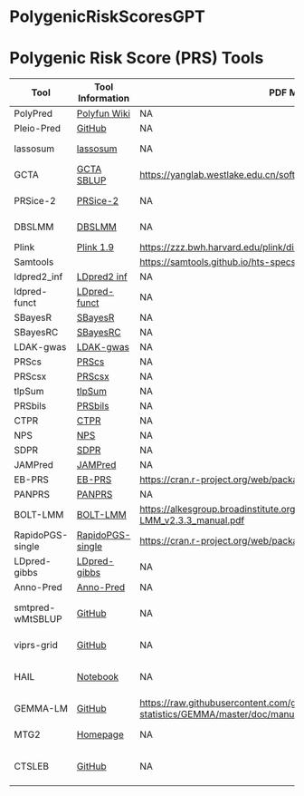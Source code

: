 # PolygenicRiskScoresGPT

# Polygenic Risk Score (PRS) Tools

| Tool | Tool Information | PDF Manual | Python | R Package | Website | Language | Article | GitHub Readme |
|------|------------------|------------|--------|-----------|---------|----------|---------|---------------|
| PolyPred | [Polyfun Wiki](https://github.com/omerwe/polyfun/wiki/6.-Trans-ethnic-polygenic-risk-prediction-with-PolyPred) | NA | https://github.com/omerwe/polyfun | NA | NA | Python | [10.1038/s41588-022-01036-9](https://doi.org/10.1038/s41588-022-01036-9) | https://github.com/omerwe/polyfun |
| Pleio-Pred | [GitHub](https://github.com/yiminghu/PleioPred) | NA | https://github.com/yiminghu/PleioPred | NA | NA | Python | [10.1371/journal.pgen.1006836](https://doi.org/10.1371/journal.pgen.1006836) | https://github.com/yiminghu/PleioPred |
| lassosum | [lassosum](https://rdrr.io/github/tshmak/lassosum/man/lassosum.html) | NA | NA | https://github.com/tshmak/lassosum.git | NA | C++ and R | [10.1002/gepi.22050](https://doi.org/10.1002/gepi.22050) | https://github.com/tshmak/lassosum |
| GCTA | [GCTA SBLUP](https://yanglab.westlake.edu.cn/software/gcta/#SBLUP) | https://yanglab.westlake.edu.cn/software/gcta/static/gcta_doc_latest.pdf | NA | NA | https://yanglab.westlake.edu.cn/software/gcta/ | C++ | [10.1007/978-1-62703-447-0_9](https://doi.org/10.1007/978-1-62703-447-0_9) | https://github.com/jianyangqt/gcta |
| PRSice-2 | [PRSice-2](https://github.com/choishingwan/PRSice) | NA | NA | https://github.com/choishingwan/PRSice/tree/master | https://choishingwan.github.io/PRSice/ | C++ and R | [10.1093/gigascience/giz082](https://doi.org/10.1093/gigascience/giz082) | https://github.com/choishingwan/PRSice |
| DBSLMM | [DBSLMM](https://github.com/biostat0903/DBSLMM) | NA | NA | https://github.com/biostat0903/DBSLMM | https://biostat0903.github.io/DBSLMM/ | C++ and R | [10.1016/j.ajhg.2020.03.013](https://doi.org/10.1016/j.ajhg.2020.03.013) | https://github.com/biostat0903/DBSLMM |
| Plink | [Plink 1.9](https://www.cog-genomics.org/plink/1.9/score) | https://zzz.bwh.harvard.edu/plink/dist/plink-doc-1.07.pdf | NA | NA | https://zzz.bwh.harvard.edu/plink/ | C | [10.1086/519795](https://doi.org/10.1086/519795) | https://github.com/chrchang/plink-ng |
| Samtools | | https://samtools.github.io/hts-specs/SAMv1.pdf | NA | NA | https://www.htslib.org/ | C | [10.1093/bioinformatics/btp352](https://doi.org/10.1093/bioinformatics/btp352) | https://github.com/samtools/samtools |
| ldpred2_inf | [LDpred2 inf](https://privefl.github.io/bigsnpr/articles/LDpred2.html) | NA | NA | https://github.com/privefl/bigsnpr | https://privefl.github.io/bigsnpr/articles/LDpred2.html | R | [10.1093/bioinformatics/btaa1029](https://doi.org/10.1093/bioinformatics/btaa1029) | https://github.com/privefl/bigsnpr |
| ldpred-funct | [LDpred-funct](https://github.com/carlaml/LDpred-funct) | NA | https://github.com/carlaml/LDpred-funct | NA | NA | Python | [10.1038/s41467-021-25171-9](https://doi.org/10.1038/s41467-021-25171-9) | https://github.com/carlaml/LDpred-funct |
| SBayesR | [SBayesR](https://cnsgenomics.com/software/gctb/#Download) | NA | NA | NA | https://cnsgenomics.com/software/gctb/ | C++ | [10.1038/s41588-024-01704-y](https://doi.org/10.1038/s41588-024-01704-y) | |
| SBayesRC | [SBayesRC](https://cnsgenomics.com/software/gctb/#Download) | NA | NA | https://github.com/zhilizheng/SBayesRC | https://cnsgenomics.com/software/gctb/ | C++ | [10.1038/s41467-019-12653-0](https://doi.org/10.1038/s41467-019-12653-0) | https://github.com/zhilizheng/SBayesRC |
| LDAK-gwas | [LDAK-gwas](https://dougspeed.com/quick-prs/) | NA | NA | https://dougspeed.com/quick-prs/ | https://dougspeed.com/quick-prs/ | C++ | [10.1038/s41467-021-24485-y](https://doi.org/10.1038/s41467-021-24485-y) | https://github.com/dougspeed/LDAK |
| PRScs | [PRScs](https://github.com/getian107/PRScs) | NA | https://github.com/getian107/PRScs | NA | NA | Python | [10.1038/s41467-019-09718-5](https://doi.org/10.1038/s41467-019-09718-5) | https://github.com/getian107/PRScs |
| PRScsx | [PRScsx](https://github.com/getian107/PRScsx) | NA | https://github.com/getian107/PRScsx | NA | NA | Python | [10.1038/s41588-022-01054-7](https://doi.org/10.1038/s41588-022-01054-7) | https://github.com/getian107/PRScsx |
| tlpSum | [tlpSum](https://github.com/jpattee/penRegSum) | NA | NA | https://github.com/jpattee/penRegSum | NA | R | [10.1371/journal.pcbi.1008271](https://doi.org/10.1371/journal.pcbi.1008271) | https://github.com/jpattee/penRegSum |
| PRSbils | [PRSbils](https://github.com/styvon/PRSbils) | NA | https://github.com/styvon/PRSbils | NA | NA | Python | [10.1186/s12859-024-05664-2](https://doi.org/10.1186/s12859-024-05664-2) | https://github.com/styvon/PRSbils |
| CTPR | [CTPR](https://github.com/wonilchung/CTPR) | NA | NA | https://github.com/wonilchung/CTPR | NA | C++ | [10.1038/s41467-019-08535-0](https://doi.org/10.1038/s41467-019-08535-0) | https://github.com/wonilchung/CTPR |
| NPS | [NPS](https://github.com/sgchun/nps) | NA | NA | https://github.com/sgchun/nps | NA | R | [10.1016/j.ajhg.2020.05.004](https://doi.org/10.1016/j.ajhg.2020.05.004) | https://github.com/sgchun/nps |
| SDPR | [SDPR](https://github.com/eldronzhou/SDPR.git) | NA | NA | NA | NA | C++ | [10.1371/journal.pgen.1009697](https://doi.org/10.1371/journal.pgen.1009697) | https://github.com/eldronzhou/SDPR |
| JAMPred | [JAMPred](https://rdrr.io/github/pjnewcombe/R2BGLiMS/man/JAMPred.html) | NA | NA | https://github.com/pjnewcombe/R2BGLiMS | NA | R | [10.1002/gepi.22245](https://doi.org/10.1002/gepi.22245) | https://github.com/pjnewcombe/R2BGLiMS |
| EB-PRS | [EB-PRS](https://github.com/shuangsong0110/EBPRS) | https://cran.r-project.org/web/packages/EBPRS/EBPRS.pdf | NA | https://github.com/shuangsong0110/EBPRS | NA | R | [10.1371/journal.pcbi.1007565](https://doi.org/10.1371/journal.pcbi.1007565) | https://github.com/shuangsong0110/EBPRS |
| PANPRS | [PANPRS](https://github.com/cran/PANPRSnext) | NA | NA | https://github.com/cran/PANPRSnext | NA | R | [10.1080/01621459.2020.1764849](https://doi.org/10.1080/01621459.2020.1764849) | https://github.com/cran/PANPRSnext |
| BOLT-LMM | [BOLT-LMM](https://alkesgroup.broadinstitute.org/BOLT-LMM/BOLT-LMM_manual.html#x1-470008) | https://alkesgroup.broadinstitute.org/BOLT-LMM/downloads/old/BOLT-LMM_v2.3.3_manual.pdf | NA | NA | https://alkesgroup.broadinstitute.org/BOLT-LMM/BOLT-LMM_manual.html | C++ | [10.1038/ng.3190](https://doi.org/10.1038/ng.3190) | https://github.com/RemiDav/BOLT-LMM-win |
| RapidoPGS-single | [RapidoPGS-single](https://github.com/GRealesM/RapidoPGS) | https://cran.r-project.org/web/packages/RapidoPGS/RapidoPGS.pdf | NA | https://github.com/GRealesM/RapidoPGS | NA | R | [10.1093/bioinformatics/btab456](https://doi.org/10.1093/bioinformatics/btab456) | https://github.com/GRealesM/RapidoPGS |
| LDpred-gibbs | [LDpred-gibbs](https://github.com/bvilhjal/ldpred) | NA | https://github.com/bvilhjal/ldpred | NA | NA | Python | [10.1016/j.ajhg.2015.09.001](https://doi.org/10.1016/j.ajhg.2015.09.001) | https://github.com/bvilhjal/ldpred |
| Anno-Pred | [Anno-Pred](https://github.com/yiminghu/AnnoPred) | NA | https://github.com/yiminghu/AnnoPred | NA | NA | Python | [10.1371/journal.pcbi.1005589](https://doi.org/10.1371/journal.pcbi.1005589) | https://github.com/yiminghu/AnnoPred |
| smtpred-wMtSBLUP | [GitHub](https://github.com/uqrmaie1/smtpred) | NA | https://github.com/uqrmaie1/smtpred | NA | NA | Python | [https://doi.org/10.1038/s41467-017-02769-6](https://doi.org/10.1038/s41467-017-02769-6) | https://github.com/uqrmaie1/smtpred |
| viprs-grid | [GitHub](https://github.com/shz9/viprs-paper) | NA | https://github.com/shz9/viprs | NA | NA | Python | [https://doi.org/10.1016/j.ajhg.2023.03.009](https://doi.org/10.1016/j.ajhg.2023.03.009) | https://github.com/shz9/viprs |
| HAIL | [Notebook](https://nbviewer.org/github/ddbj/imputation-server-wf/blob/main/Notebooks/hail-prs-tutorial.ipynb) | NA | https://github.com/hail-is/hail | NA | https://hail.is/docs/0.2/tutorials-landing.html | Python | [https://doi.org/10.1038/s41588-023-01648-9](https://doi.org/10.1038/s41588-023-01648-9) | https://github.com/hail-is/hail |
| GEMMA-LM | [GitHub](https://github.com/genetics-statistics/GEMMA) | https://raw.githubusercontent.com/genetics-statistics/GEMMA/master/doc/manual.pdf | NA | NA | NA | C++ | [https://doi.org/10.1038/ng.2310](https://doi.org/10.1038/ng.2310) | https://github.com/genetics-statistics/GEMMA |
| MTG2 | [Homepage](https://sites.google.com/view/s-hong-lee-homepage/mtg2) | NA | NA | NA | https://sites.google.com/view/s-hong-lee-homepage/mtg2 | C++ | [10.1093/bioinformatics/btw012](https://doi.org/10.1093/bioinformatics/btw012) | https://github.com/honglee0707/mtg2 |
| CTSLEB | [GitHub](https://github.com/andrewhaoyu/CTSLEB) | NA | NA | https://github.com/andrewhaoyu/CTSLEB | NA | R | [https://doi.org/10.1038/s41588-023-01501-z](https://doi.org/10.1038/s41588-023-01501-z) | https://github.com/andrewhaoyu/CTSLEB |
